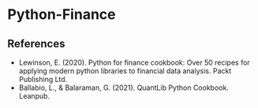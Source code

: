# Python-Finance
## References
* Lewinson, E. (2020). Python for finance cookbook: Over 50 recipes for applying modern python libraries to financial data analysis. Packt Publishing Ltd. 
* Ballabio, L., &amp; Balaraman, G. (2021). QuantLib Python Cookbook. Leanpub. 
